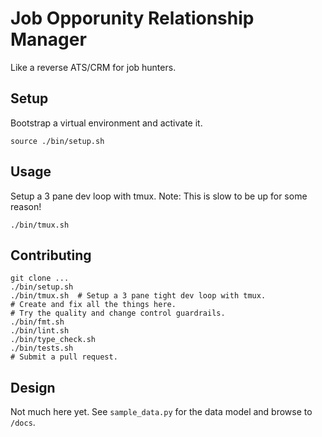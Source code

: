 # Job Opporunity Relationship Manager #

Like a reverse ATS/CRM for job hunters.

## Setup ##

Bootstrap a virtual environment and activate it.
```
source ./bin/setup.sh
```

## Usage ##

Setup a 3 pane dev loop with tmux.
Note: This is slow to be up for some reason!

```
./bin/tmux.sh
```

## Contributing ##

```
git clone ...
./bin/setup.sh
./bin/tmux.sh  # Setup a 3 pane tight dev loop with tmux.
# Create and fix all the things here.
# Try the quality and change control guardrails.
./bin/fmt.sh
./bin/lint.sh
./bin/type_check.sh
./bin/tests.sh
# Submit a pull request.
```

## Design ##

Not much here yet. See `sample_data.py` for the data model and browse to `/docs`. 
